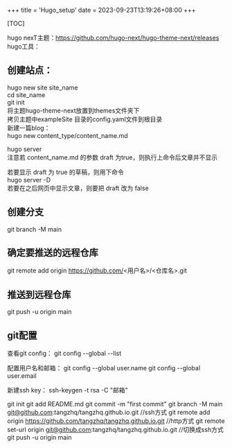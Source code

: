 +++
title = 'Hugo_setup'
date = 2023-09-23T13:19:26+08:00
+++

[TOC]
<!--[toc]--> 

hugo nexT主题：https://github.com/hugo-next/hugo-theme-next/releases  
hugo工具：


## 创建站点：
hugo new site site_name  
cd site_name  
git init  
将主题hugo-theme-next放置到themes文件夹下  
拷贝主题中exampleSite 目录的config.yaml文件到根目录  
新建一篇blog：  
hugo new content_type/content_name.md

hugo server  
注意若 content_name.md 的参数 draft 为true，则执行上命令后文章并不显示

若要显示 draft 为 true 的草稿，则用下命令  
hugo server -D  
若要在之后网页中显示文章，则要把 draft 改为 false  

## 创建分支
git branch -M main

## 确定要推送的远程仓库  
git remote add origin https://github.com/<用户名>/<仓库名>.git

## 推送到远程仓库
git push -u origin main

## git配置

查看git config： git config --global --list

配置用户名和邮箱：
git config --global user.name 
git config --global user.email

新建ssh key：
ssh-keygen -t rsa -C "邮箱"

git init
git add README.md
git commit -m "first commit"
git branch -M main
git@github.com:tangzhq/tangzhq.github.io.git //ssh方式
git remote add origin https://github.com/tangzhq/tangzhq.github.io.git //http方式
git remote set-url origin git@github.com:tangzhq/tangzhq.github.io.git //切换成ssh方式
git push -u origin main